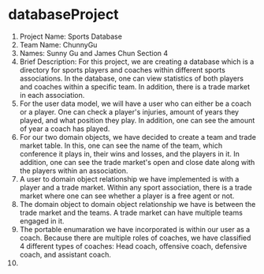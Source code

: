 # databaseProject

1. Project Name: Sports Database
2. Team Name: ChunnyGu
3. Names: Sunny Gu and James Chun
   Section 4
4. Brief Description: For this project, we are creating a database which is a directory for sports players and coaches within different sports associations. In the database, one can view statistics of both players and coaches within a specific team. In addition, there is a trade market in each association.
5. For the user data model, we will have a user who can either be a coach or a player. One can check a player's injuries, amount of years they played, and what position they play. In addition, one can see the amount of year a coach has played.
6. For our two domain objects, we have decided to create a team and trade market table. In this, one can see the name of the team, which conference it plays in, their wins and losses, and the players in it. In addition, one can see the trade market's open and close date along with the players within an association.
7. A user to domain object relationship we have implemented is with a player and a trade market. Within any sport association, there is a trade market where one can see whether a player is a free agent or not. 
8. The domain object to domain object relationship we have is between the trade market and the teams. A trade market can have multiple teams engaged in it.
9. The portable enumaration we have incorporated is within our user as a coach. Because there are multiple roles of coaches, we have classified 4 different types of coaches: Head coach, offensive coach, defensive coach, and assistant coach.
10. 


